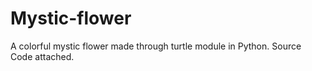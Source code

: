 # Mystic-flower
A colorful mystic flower made through turtle module in Python.
Source Code attached.
